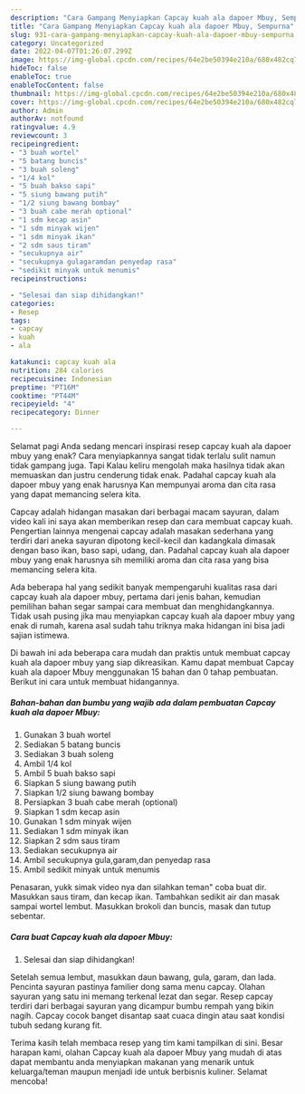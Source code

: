 ```yaml
---
description: "Cara Gampang Menyiapkan Capcay kuah ala dapoer Mbuy, Sempurna"
title: "Cara Gampang Menyiapkan Capcay kuah ala dapoer Mbuy, Sempurna"
slug: 931-cara-gampang-menyiapkan-capcay-kuah-ala-dapoer-mbuy-sempurna
category: Uncategorized
date: 2022-04-07T01:26:07.299Z
image: https://img-global.cpcdn.com/recipes/64e2be50394e210a/680x482cq70/capcay-kuah-ala-dapoer-mbuy-foto-resep-utama.jpg
hideToc: false
enableToc: true
enableTocContent: false
thumbnail: https://img-global.cpcdn.com/recipes/64e2be50394e210a/680x482cq70/capcay-kuah-ala-dapoer-mbuy-foto-resep-utama.jpg
cover: https://img-global.cpcdn.com/recipes/64e2be50394e210a/680x482cq70/capcay-kuah-ala-dapoer-mbuy-foto-resep-utama.jpg
author: Admin
authorAv: notfound
ratingvalue: 4.9
reviewcount: 3
recipeingredient:
- "3 buah wortel"
- "5 batang buncis"
- "3 buah soleng"
- "1/4 kol"
- "5 buah bakso sapi"
- "5 siung bawang putih"
- "1/2 siung bawang bombay"
- "3 buah cabe merah optional"
- "1 sdm kecap asin"
- "1 sdm minyak wijen"
- "1 sdm minyak ikan"
- "2 sdm saus tiram"
- "secukupnya air"
- "secukupnya gulagaramdan penyedap rasa"
- "sedikit minyak untuk menumis"
recipeinstructions:

- "Selesai dan siap dihidangkan!"
categories:
- Resep
tags:
- capcay
- kuah
- ala

katakunci: capcay kuah ala 
nutrition: 284 calories
recipecuisine: Indonesian
preptime: "PT16M"
cooktime: "PT44M"
recipeyield: "4"
recipecategory: Dinner

---
```



Selamat pagi Anda sedang mencari inspirasi resep capcay kuah ala dapoer mbuy yang enak? Cara menyiapkannya sangat tidak terlalu sulit namun tidak gampang juga. Tapi Kalau keliru mengolah maka hasilnya tidak akan memuaskan dan justru cenderung tidak enak. Padahal capcay kuah ala dapoer mbuy yang enak harusnya Kan mempunyai aroma dan cita rasa yang dapat memancing selera kita.


Capcay adalah hidangan masakan dari berbagai macam sayuran, dalam video kali ini saya akan memberikan resep dan cara membuat capcay kuah. Pengertian lainnya mengenai capcay adalah masakan sederhana yang terdiri dari aneka sayuran dipotong kecil-kecil dan kadangkala dimasak dengan baso ikan, baso sapi, udang, dan. Padahal capcay kuah ala dapoer mbuy yang enak harusnya sih memiliki aroma dan cita rasa yang bisa memancing selera kita.

Ada beberapa hal yang sedikit banyak mempengaruhi kualitas rasa dari capcay kuah ala dapoer mbuy, pertama dari jenis bahan, kemudian pemilihan bahan segar sampai cara membuat dan menghidangkannya. Tidak usah pusing jika mau menyiapkan capcay kuah ala dapoer mbuy yang enak di rumah, karena asal sudah tahu triknya maka hidangan ini bisa jadi sajian istimewa.


Di bawah ini ada beberapa cara mudah dan praktis untuk membuat capcay kuah ala dapoer mbuy yang siap dikreasikan. Kamu dapat membuat Capcay kuah ala dapoer Mbuy menggunakan 15 bahan dan 0 tahap pembuatan. Berikut ini cara untuk membuat hidangannya.

<!--inarticleads1-->

##### Bahan-bahan dan bumbu yang wajib ada dalam pembuatan Capcay kuah ala dapoer Mbuy:

1. Gunakan 3 buah wortel
1. Sediakan 5 batang buncis
1. Sediakan 3 buah soleng
1. Ambil 1/4 kol
1. Ambil 5 buah bakso sapi
1. Siapkan 5 siung bawang putih
1. Siapkan 1/2 siung bawang bombay
1. Persiapkan 3 buah cabe merah (optional)
1. Siapkan 1 sdm kecap asin
1. Gunakan 1 sdm minyak wijen
1. Sediakan 1 sdm minyak ikan
1. Siapkan 2 sdm saus tiram
1. Sediakan secukupnya air
1. Ambil secukupnya gula,garam,dan penyedap rasa
1. Ambil sedikit minyak untuk menumis


Penasaran, yukk simak video nya dan silahkan teman&#34; coba buat dir. Masukkan saus tiram, dan kecap ikan. Tambahkan sedikit air dan masak sampai wortel lembut. Masukkan brokoli dan buncis, masak dan tutup sebentar. 

<!--inarticleads2-->

##### Cara buat Capcay kuah ala dapoer Mbuy:


1. Selesai dan siap dihidangkan!

Setelah semua lembut, masukkan daun bawang, gula, garam, dan lada. Pencinta sayuran pastinya familier dong sama menu capcay. Olahan sayuran yang satu ini memang terkenal lezat dan segar. Resep capcay terdiri dari berbagai sayuran yang dicampur bumbu rempah yang bikin nagih. Capcay cocok banget disantap saat cuaca dingin atau saat kondisi tubuh sedang kurang fit. 

Terima kasih telah membaca resep yang tim kami tampilkan di sini. Besar harapan kami, olahan Capcay kuah ala dapoer Mbuy yang mudah di atas dapat membantu anda menyiapkan makanan yang menarik untuk keluarga/teman maupun menjadi ide untuk berbisnis kuliner. Selamat mencoba!
